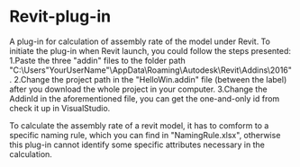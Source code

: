 # Revit-plug-in
A plug-in for calculation of assembly rate of the model under Revit.
To initiate the plug-in when Revit launch, you could follow the steps presented:
  1.Paste the three "addin" files to the folder path "C:\Users\"YourUserName"\AppData\Roaming\Autodesk\Revit\Addins\2016".
  2.Change the project path in the "HelloWin.addin" file (between the <Assembly> label) after you download the whole project in your computer.
  3.Change the AddinId in the aforementioned file, you can get the one-and-only id from check it up in VisualStudio.

 To calculate the assembly rate of a revit model, it has to comform to a specific naming rule, which you can find in "NamingRule.xlsx", otherwise this plug-in cannot identify some specific attributes necessary in the calculation.
 
